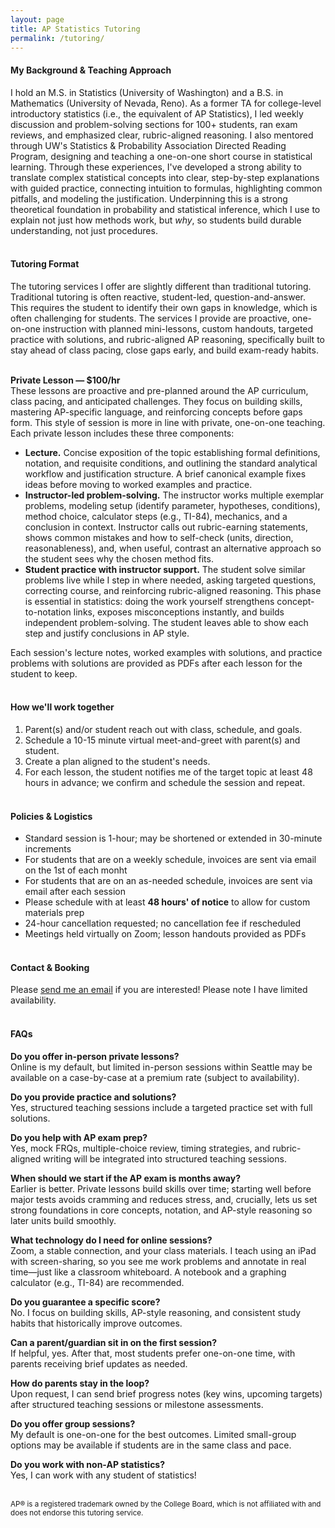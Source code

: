 ```yaml
---
layout: page
title: AP Statistics Tutoring
permalink: /tutoring/
---
```

#### **My Background & Teaching Approach**
I hold an M.S. in Statistics (University of Washington) and a B.S. in Mathematics (University of Nevada, Reno). As a former TA for college-level introductory statistics (i.e., the equivalent of AP Statistics), I led weekly discussion and problem-solving sections for 100+ students, ran exam reviews, and emphasized clear, rubric-aligned reasoning. I also mentored through UW's Statistics & Probability Association Directed Reading Program, designing and teaching a one-on-one short course in statistical learning. Through these experiences, I've developed a strong ability to translate complex statistical concepts into clear, step-by-step explanations with guided practice, connecting intuition to formulas, highlighting common pitfalls, and modeling the justification. Underpinning this is a strong theoretical foundation in probability and statistical inference, which I use to explain not just how methods work, but *why*, so students build durable understanding, not just procedures.
<br><br>

#### **Tutoring Format**
The tutoring services I offer are slightly different than traditional tutoring. Traditional tutoring is often reactive, student-led, question-and-answer. This requires the student to identify their own gaps in knowledge, which is often challenging for students. The services I provide are proactive, one-on-one instruction with planned mini-lessons, custom handouts, targeted practice with solutions, and rubric-aligned AP reasoning, specifically built to stay ahead of class pacing, close gaps early, and build exam-ready habits.
<br><br>

**Private Lesson — $100/hr**<br>
These lessons are proactive and pre-planned around the AP curriculum, class pacing, and anticipated challenges. They focus on building skills, mastering AP-specific language, and reinforcing concepts before gaps form. This style of session is more in line with private, one-on-one teaching. Each private lesson includes these three components:

- **Lecture.** Concise exposition of the topic establishing formal definitions, notation, and requisite conditions, and outlining the standard analytical workflow and justification structure. A brief canonical example fixes ideas before moving to worked examples and practice.<br>
- **Instructor-led problem-solving.** The instructor works multiple exemplar problems, modeling setup (identify parameter, hypotheses, conditions), method choice, calculator steps (e.g., TI-84), mechanics, and a conclusion in context. Instructor calls out rubric-earning statements, shows common mistakes and how to self-check (units, direction, reasonableness), and, when useful, contrast an alternative approach so the student sees why the chosen method fits.<br>
- **Student practice with instructor support.** The student solve similar problems live while I step in where needed, asking targeted questions, correcting course, and reinforcing rubric-aligned reasoning. This phase is essential in statistics: doing the work yourself strengthens concept-to-notation links, exposes misconceptions instantly, and builds independent problem-solving. The student leaves able to show each step and justify conclusions in AP style.

Each session's lecture notes, worked examples with solutions, and practice problems with solutions are provided as PDFs after each lesson for the student to keep.
<br><br>

#### **How we'll work together**

1. Parent(s) and/or student reach out with class, schedule, and goals.  
2. Schedule a 10-15 minute virtual meet-and-greet with parent(s) and student.
3. Create a plan aligned to the student's needs.
4. For each lesson, the student notifies me of the target topic at least 48 hours in advance; we confirm and schedule the session and repeat.
<br><br>

#### **Policies & Logistics**
- Standard session is 1-hour; may be shortened or extended in 30-minute increments 
- For students that are on a weekly schedule, invoices are sent via email on the 1st of each monht
- For students that are on an as-needed schedule, invoices are sent via email after each session
- Please schedule with at least **48 hours' of notice** to allow for custom materials prep   
- 24-hour cancellation requested; no cancellation fee if rescheduled 
- Meetings held virtually on Zoom; lesson handouts provided as PDFs
<br><br>

#### **Contact & Booking**
Please [send me an email](mailto:delnokatherine@gmail.com) if you are interested! Please note I have limited availability.
<br><br>

#### **FAQs**
**Do you offer in-person private lessons?**<br>Online is my default, but limited in-person sessions within Seattle may be available on a case-by-case at a premium rate (subject to availability).

**Do you provide practice and solutions?**<br>Yes, structured teaching sessions include a targeted practice set with full solutions.

**Do you help with AP exam prep?**<br>Yes, mock FRQs, multiple-choice review, timing strategies, and rubric-aligned writing will be integrated into structured teaching sessions.

**When should we start if the AP exam is months away?**<br>Earlier is better. Private lessons build skills over time; starting well before major tests avoids cramming and reduces stress, and, crucially, lets us set strong foundations in core concepts, notation, and AP-style reasoning so later units build smoothly.

**What technology do I need for online sessions?**<br>Zoom, a stable connection, and your class materials. I teach using an iPad with screen-sharing, so you see me work problems and annotate in real time—just like a classroom whiteboard. A notebook and a graphing calculator (e.g., TI-84) are recommended.

**Do you guarantee a specific score?**<br>No. I focus on building skills, AP-style reasoning, and consistent study habits that historically improve outcomes.

**Can a parent/guardian sit in on the first session?**<br>If helpful, yes. After that, most students prefer one-on-one time, with parents receiving brief updates as needed.

**How do parents stay in the loop?**<br>Upon request, I can send brief progress notes (key wins, upcoming targets) after structured teaching sessions or milestone assessments.

**Do you offer group sessions?**<br>My default is one-on-one for the best outcomes. Limited small-group options may be available if students are in the same class and pace.

**Do you work with non-AP statistics?**<br>Yes, I can work with any student of statistics!
<br><br>

<small>AP® is a registered trademark owned by the College Board, which is not affiliated with and does not endorse this tutoring service.</small>